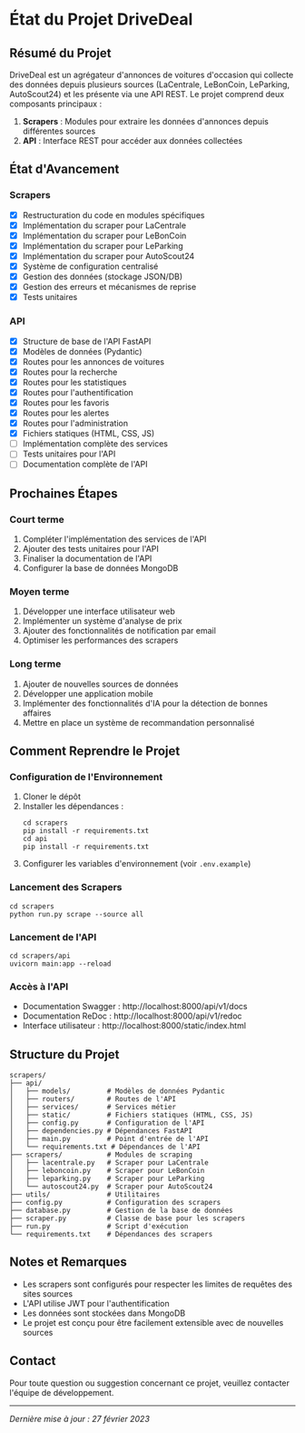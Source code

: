 # État du Projet DriveDeal

## Résumé du Projet

DriveDeal est un agrégateur d'annonces de voitures d'occasion qui collecte des données depuis plusieurs sources (LaCentrale, LeBonCoin, LeParking, AutoScout24) et les présente via une API REST. Le projet comprend deux composants principaux :

1. **Scrapers** : Modules pour extraire les données d'annonces depuis différentes sources
2. **API** : Interface REST pour accéder aux données collectées

## État d'Avancement

### Scrapers
- [x] Restructuration du code en modules spécifiques
- [x] Implémentation du scraper pour LaCentrale
- [x] Implémentation du scraper pour LeBonCoin
- [x] Implémentation du scraper pour LeParking
- [x] Implémentation du scraper pour AutoScout24
- [x] Système de configuration centralisé
- [x] Gestion des données (stockage JSON/DB)
- [x] Gestion des erreurs et mécanismes de reprise
- [x] Tests unitaires

### API
- [x] Structure de base de l'API FastAPI
- [x] Modèles de données (Pydantic)
- [x] Routes pour les annonces de voitures
- [x] Routes pour la recherche
- [x] Routes pour les statistiques
- [x] Routes pour l'authentification
- [x] Routes pour les favoris
- [x] Routes pour les alertes
- [x] Routes pour l'administration
- [x] Fichiers statiques (HTML, CSS, JS)
- [ ] Implémentation complète des services
- [ ] Tests unitaires pour l'API
- [ ] Documentation complète de l'API

## Prochaines Étapes

### Court terme
1. Compléter l'implémentation des services de l'API
2. Ajouter des tests unitaires pour l'API
3. Finaliser la documentation de l'API
4. Configurer la base de données MongoDB

### Moyen terme
1. Développer une interface utilisateur web
2. Implémenter un système d'analyse de prix
3. Ajouter des fonctionnalités de notification par email
4. Optimiser les performances des scrapers

### Long terme
1. Ajouter de nouvelles sources de données
2. Développer une application mobile
3. Implémenter des fonctionnalités d'IA pour la détection de bonnes affaires
4. Mettre en place un système de recommandation personnalisé

## Comment Reprendre le Projet

### Configuration de l'Environnement
1. Cloner le dépôt
2. Installer les dépendances :
   ```
   cd scrapers
   pip install -r requirements.txt
   cd api
   pip install -r requirements.txt
   ```
3. Configurer les variables d'environnement (voir `.env.example`)

### Lancement des Scrapers
```
cd scrapers
python run.py scrape --source all
```

### Lancement de l'API
```
cd scrapers/api
uvicorn main:app --reload
```

### Accès à l'API
- Documentation Swagger : http://localhost:8000/api/v1/docs
- Documentation ReDoc : http://localhost:8000/api/v1/redoc
- Interface utilisateur : http://localhost:8000/static/index.html

## Structure du Projet

```
scrapers/
├── api/
│   ├── models/         # Modèles de données Pydantic
│   ├── routers/        # Routes de l'API
│   ├── services/       # Services métier
│   ├── static/         # Fichiers statiques (HTML, CSS, JS)
│   ├── config.py       # Configuration de l'API
│   ├── dependencies.py # Dépendances FastAPI
│   ├── main.py         # Point d'entrée de l'API
│   └── requirements.txt # Dépendances de l'API
├── scrapers/           # Modules de scraping
│   ├── lacentrale.py   # Scraper pour LaCentrale
│   ├── leboncoin.py    # Scraper pour LeBonCoin
│   ├── leparking.py    # Scraper pour LeParking
│   └── autoscout24.py  # Scraper pour AutoScout24
├── utils/              # Utilitaires
├── config.py           # Configuration des scrapers
├── database.py         # Gestion de la base de données
├── scraper.py          # Classe de base pour les scrapers
├── run.py              # Script d'exécution
└── requirements.txt    # Dépendances des scrapers
```

## Notes et Remarques

- Les scrapers sont configurés pour respecter les limites de requêtes des sites sources
- L'API utilise JWT pour l'authentification
- Les données sont stockées dans MongoDB
- Le projet est conçu pour être facilement extensible avec de nouvelles sources

## Contact

Pour toute question ou suggestion concernant ce projet, veuillez contacter l'équipe de développement.

---

*Dernière mise à jour : 27 février 2023* 
